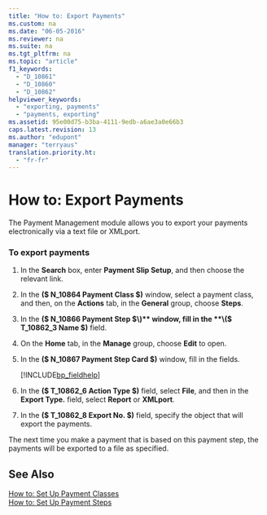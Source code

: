 ```yaml
---
title: "How to: Export Payments"
ms.custom: na
ms.date: "06-05-2016"
ms.reviewer: na
ms.suite: na
ms.tgt_pltfrm: na
ms.topic: "article"
f1_keywords: 
  - "D_10861"
  - "D_10860"
  - "D_10862"
helpviewer_keywords: 
  - "exporting, payments"
  - "payments, exporting"
ms.assetid: 95e00d75-b3ba-4111-9edb-a6ae3a0e66b3
caps.latest.revision: 13
ms.author: "edupont"
manager: "terryaus"
translation.priority.ht: 
  - "fr-fr"
---
```

# How to: Export Payments
The Payment Management module allows you to export your payments electronically via a text file or XMLport.  
  
### To export payments  
  
1.  In the **Search** box, enter **Payment Slip Setup**, and then choose the relevant link.  
  
2.  In the **\($ N\_10864 Payment Class $\)** window, select a payment class, and then, on the **Actions** tab, in the **General** group, choose **Steps**.  
  
3.  In the **\($ N\_10866 Payment Step $\)** window, fill in the **\($ T\_10862\_3 Name $\)** field.  
  
4.  On the **Home** tab, in the **Manage** group, choose **Edit** to open.  
  
5.  In the **\($ N\_10867 Payment Step Card $\)** window, fill in the fields.  
  
     [!INCLUDE[bp_fieldhelp]()]  
  
6.  In the **\($ T\_10862\_6 Action Type $\)** field, select **File**, and then in the **Export Type.** field, select **Report** or **XMLport**.  
  
7.  In the **\($ T\_10862\_8 Export No. $\)** field, specify the object that will export the payments.  
  
 The next time you make a payment that is based on this payment step, the payments will be exported to a file as specified.  
  
## See Also  
 [How to: Set Up Payment Classes](../../LocalFunctionalityForMicrosoftDynamicsNav2016/France/how-to-set-up-payment-classes.md)   
 [How to: Set Up Payment Steps](../../LocalFunctionalityForMicrosoftDynamicsNav2016/France/how-to-set-up-payment-steps.md)